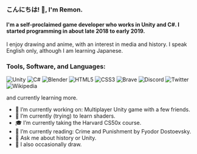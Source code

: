 ### こんにちは! 👋, I'm Remon.
#### I'm a self-proclaimed game developer who works in Unity and C#. I started programming in about late 2018 to early 2019.

I enjoy drawing and anime, with an interest in media and history.
I speak English only, although I am learning Japanese.

### Tools, Software, and Languages:
![Unity](https://img.shields.io/badge/unity-%23000000.svg?style=for-the-badge&logo=unity&logoColor=white)
![C#](https://img.shields.io/badge/c%23-%23239120.svg?style=for-the-badge&logo=c-sharp&logoColor=white)
![Blender](https://img.shields.io/badge/blender-%23F5792A.svg?style=for-the-badge&logo=blender&logoColor=white)
![HTML5](https://img.shields.io/badge/html5-%23E34F26.svg?style=for-the-badge&logo=html5&logoColor=white)
![CSS3](https://img.shields.io/badge/css3-%231572B6.svg?style=for-the-badge&logo=css3&logoColor=white)
![Brave](https://img.shields.io/badge/Brave-FB542B?style=for-the-badge&logo=Brave&logoColor=white)
![Discord](https://img.shields.io/badge/Discord-%235865F2.svg?style=for-the-badge&logo=discord&logoColor=white)
![Twitter](https://img.shields.io/badge/Twitter-%231DA1F2.svg?style=for-the-badge&logo=Twitter&logoColor=white)
![Wikipedia](https://img.shields.io/badge/Wikipedia-%23000000.svg?style=for-the-badge&logo=wikipedia&logoColor=white)

and currently learning more.

* 🔭 I’m currently working on: Multiplayer Unity game with a few friends.
* 🌱 I’m currently (trying) to learn shaders.
* 🎓 I’m currently taking the Harvard CS50x course.
* 📖 I’m currently reading: Crime and Punishment by Fyodor Dostoevsky.
* 💬 Ask me about history or Unity.
* 🎨 I also occasionally draw.

